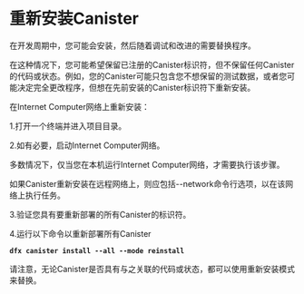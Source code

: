 # 重新安装Canister

在开发周期中，您可能会安装，然后随着调试和改进的需要替换程序。

在这种情况下，您可能希望保留已注册的Canister标识符，但不保留任何Canister的代码或状态。例如，您的Canister可能只包含您不想保留的测试数据，或者您可能决定完全更改程序，但想在先前安装的Canister标识符下重新安装。

在Internet Computer网络上重新安装：

1.打开一个终端并进入项目目录。

2.如有必要，启动Internet Computer网络。

多数情况下，仅当您在本机运行Internet Computer网络，才需要执行该步骤。

如果Canister重新安装在远程网络上，则应包括--network命令行选项，以在该网络上执行任务。

3.验证您具有要重新部署的所有Canister的标识符。

4.运行以下命令以重新部署所有Canister

**`dfx canister install --all --mode reinstall`**

请注意，无论Canister是否具有与之关联的代码或状态，都可以使用重新安装模式来替换。

